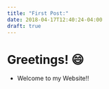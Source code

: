 ```yaml
---
title: "First Post:"
date: 2018-04-17T12:40:24-04:00
draft: true
---
```


# Greetings! 😄

- Welcome to my Website!!
